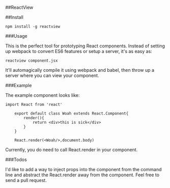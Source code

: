 ##ReactView

##Install

	npm install -g reactview

###Usage

This is the perfect tool for prototyping React components. 
Instead of setting up webpack to convert ES6 features or setup a server, it's as easy as:

    reactview component.jsx

It'll automagically compile it using webpack and babel, then throw up a server where you can view your component.

###Example

The example component looks like:

    import React from 'react'

		export default class Woah extends React.Component{
			render(){
				return <div>this is sick</div>
			}
		}

		React.render(<Woah/>,document.body)

Currently, you do need to call React.render in your component.

###Todos

I'd like to add a way to inject props into the component from the command line and abstract the React.render away from the component.
Feel free to send a pull request.